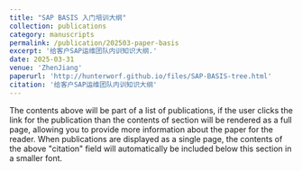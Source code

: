 ```yaml
---
title: "SAP BASIS 入门培训大纲"
collection: publications
category: manuscripts
permalink: /publication/202503-paper-basis
excerpt: '给客户SAP运维团队内训知识大纲.'
date: 2025-03-31
venue: 'ZhenJiang'
paperurl: 'http://hunterworf.github.io/files/SAP-BASIS-tree.html'
citation: '给客户SAP运维团队内训知识大纲'
---
```


The contents above will be part of a list of publications, if the user clicks the link for the publication than the contents of section will be rendered as a full page, allowing you to provide more information about the paper for the reader. When publications are displayed as a single page, the contents of the above "citation" field will automatically be included below this section in a smaller font.
